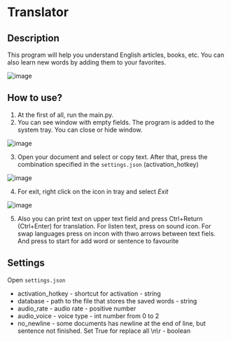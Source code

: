 # Translator

## Description 

This program will help you understand English articles, books, etc. You can also learn new words by adding them to your favorites.

![image](https://user-images.githubusercontent.com/46385682/120347673-2baddf00-c305-11eb-8fc7-584ff733a477.png)

## How to use? 

1) At the first of all, run the main.py. 
2) You can see window with empty fields. The program is added to the system tray. You can close or hide window.

![image](https://user-images.githubusercontent.com/46385682/120344092-f18f0e00-c301-11eb-84d3-b6432a614502.png)

3) Open your document and select or copy text. After that, press the combination specified in the `settings.json` (activation_hotkey)

![image](https://user-images.githubusercontent.com/46385682/120345094-d7a1fb00-c302-11eb-862b-7f2cb0b77b3b.png)

4) For exit, right click on the icon in tray and select *Exit*

![image](https://user-images.githubusercontent.com/46385682/120345615-4e3ef880-c303-11eb-99b2-833b90298e0b.png)

5) Also you can print text on upper text field and press Ctrl+Return (Ctrl+Enter) for translation. For listen text, press on sound icon. For swap languages press on 
incon with thwo arrows between text fiels. And press to start for add word or sentence to favourite 


## Settings

Open `settings.json`

- activation_hotkey - shortcut for activation - string
- database - path to the file that stores the saved words - string 
- audio_rate - audio rate - positive number
- audio_voice - voice type - int number from 0 to 2 
- no_newline - some documents has newline at the end of line, but sentence not finished. Set True for replace all \n\r - boolean 
